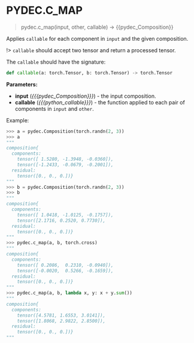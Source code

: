 # PYDEC.C_MAP
> pydec.c_map(input, other, callable) →  {{pydec_Composition}}

Applies `callable` for each component in `input` and the given composition.

!> `callable` should accept two tensor and return a processed tensor.

The `callable` should have the signature:
```python
def callable(a: torch.Tensor, b: torch.Tensor) -> torch.Tensor
```

**Parameters:**

* **input** (*{{{pydec_Composition}}}*) - the input composition.
* **callable** (*{{{python_callable}}}*) - the function applied to each pair of components in `input` and `other`.

Example:
```python
>>> a = pydec.Composition(torch.randn(2, 3))
>>> a
"""
composition{
  components:
    tensor([ 1.5280, -1.3948, -0.0360]),
    tensor([-1.2433, -0.0679, -0.2001]),
  residual:
    tensor([0., 0., 0.])}
"""
>>> b = pydec.Composition(torch.randn(2, 3))
>>> b
"""
composition{
  components:
    tensor([ 1.0418, -1.0125, -0.1757]),
    tensor([2.1716, 0.2520, 0.7730]),
  residual:
    tensor([0., 0., 0.])}
"""
>>> pydec.c_map(a, b, torch.cross)
"""
composition{
  components:
    tensor([ 0.2086,  0.2310, -0.0940]),
    tensor([-0.0020,  0.5266, -0.1659]),
  residual:
    tensor([0., 0., 0.])}
"""
>>> pydec.c_map(a, b, lambda x, y: x + y.sum())
"""
composition{
  components:
    tensor([4.5781, 1.6553, 3.0141]),
    tensor([1.8068, 2.9822, 2.8500]),
  residual:
    tensor([0., 0., 0.])}
"""
```
